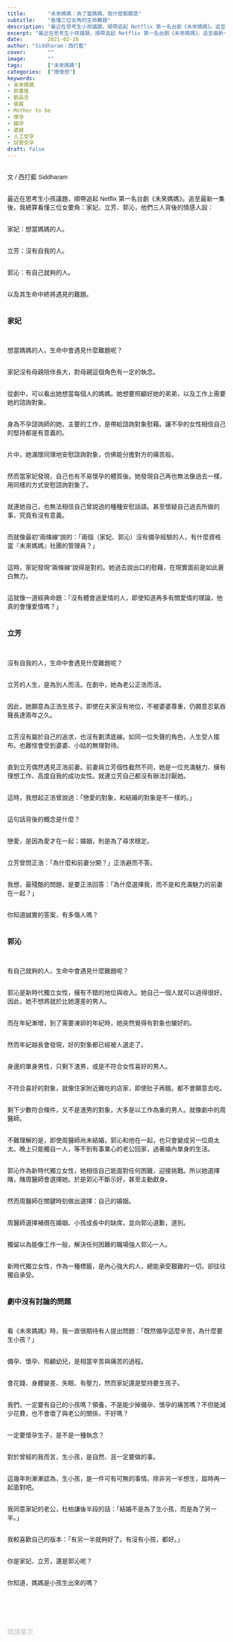 ```yaml
---
title:       "未來媽媽：為了當媽媽，我什麼都願意"
subtitle:    "看懂三位女角的生命難題"
description: "最近在思考生小孩議題，順帶追起 Netflix 第一名台劇《未來媽媽》。追至最新一集後，我總算看懂三位女要角：家妃、立芳、郭沁，他們三人背後的情感人設..."
excerpt: "最近在思考生小孩議題，順帶追起 Netflix 第一名台劇《未來媽媽》。追至最新一集後，我總算看懂三位女要角：家妃、立芳、郭沁，他們三人背後的情感人設..."
date:        2021-02-28
author: "Siddharam｜西打藍"
cover:       ""
image:       ""
tags:        ["未來媽媽"]
categories:  ["慢慢想"]
keywords:
- 未來媽媽
- 郭書瑤
- 劉品言
- 張寗
- Mother to be
- 懷孕
- 備孕
- 婆媳
- 人工受孕
- 試管受孕
draft: false
---
```


<article style="font-family: 'Noto Sans TC', '微軟正黑體', sans-serif; font-weight: 300;">

<br>文 / 西打藍 Siddharam<br><br>

最近在思考生小孩議題，順帶追起 Netflix 第一名台劇《未來媽媽》。追至最新一集後，我總算看懂三位女要角：家妃、立芳、郭沁，他們三人背後的情感人設：<br><br>

家妃：想當媽媽的人。<br><br>

立芳：沒有自我的人。<br><br>

郭沁：有自己就夠的人。<br><br>

以及其生命中終將遇見的難題。<br><br>

<h3 class="article-h1-color">家妃</h3><br>

想當媽媽的人，生命中會遇見什麼難題呢？<br><br>

家妃沒有母親陪伴長大，對母親這個角色有一定的執念。<br><br>

從劇中，可以看出她想當每個人的媽媽。她想要照顧好她的弟弟，以及工作上需要她的諮詢對象。<br><br>

身為不孕諮詢師的她，主要的工作，是帶給諮詢對象慰藉。讓不孕的女性相信自己的堅持都是有意義的。<br><br>

片中，她滿懷同理地安慰諮詢對象，仿佛能分擔對方的痛苦般。<br><br>

然而當家妃發現，自己也有不易懷孕的體質後。她發現自己再也無法像過去一樣，用同樣的方式安慰諮詢對象了。<br><br>

就連她自己，也無法相信自己曾說過的種種安慰話語。甚至懷疑自己過去所做的事，究竟有沒有意義。<br><br>

而就像最初"兩條線"說的：「兩個（家妃、郭沁）沒有備孕經驗的人，有什麼資格當『未來媽媽』社團的管理員？」<br><br>

這時，家妃發現"兩條線"說得是對的。她過去說出口的慰藉，在現實面前是如此蒼白無力。<br><br>

這就像一道經典命題：「沒有體會過愛情的人，即使知道再多有關愛情的理論，他真的會懂愛情嗎？」<br><br>


<h3 class="article-h1-color">立芳</h3><br>

沒有自我的人，生命中會遇見什麼難題呢？<br><br>

立芳的人生，是為別人而活。在劇中，她為老公正浩而活。<br><br>

因此，她願意為正浩生孩子。即使在夫家沒有地位，不被婆婆尊重，仍願意忍氣吞聲長達兩年之久。<br><br>

立芳沒有屬於自己的追求，也沒有劃清底線。如同一位失聲的角色，人生受人擺布。也難怪會受到婆婆、小姑的無理對待。<br><br>

直到立芳偶然遇見正浩前妻。前妻與立芳個性截然不同，她是一位充滿魅力、擁有理想工作、高度自我的成功女性。就連立芳自己都沒有辦法討厭她。<br><br>

這時，我想起正浩曾說過：「戀愛的對象，和結婚的對象是不一樣的。」<br><br>

這句話背後的概念是什麼？<br><br>

戀愛，是因為愛才在一起；婚姻，則是為了尋求穩定。<br><br>

立芳曾問正浩：「為什麼和前妻分開？」正浩避而不答。<br><br>

我想，最殘酷的問題，是要正浩回答：「為什麼選擇我，而不是和充滿魅力的前妻在一起？」<br><br>

你知道誠實的答案，有多傷人嗎？<br><br>


<h3 class="article-h1-color">郭沁</h3><br>

有自己就夠的人，生命中會遇見什麼難題呢？<br><br>

郭沁是新時代獨立女性，擁有不錯的地位與收入。她自己一個人就可以過得很好。因此，她不想將就於比她還差的男人。<br><br>

而在年紀漸增，到了需要凍卵的年紀時，她突然覺得有對象也蠻好的。<br><br>

然而年紀越長會發現，好的對象都已經被人選走了。<br><br>

身邊的單身男性，只剩下渣男，或是不符合女性喜好的男人。<br><br>

不符合喜好的對象，就像住家附近難吃的店家，即使肚子再餓，都不會願意去吃。<br><br>

剩下少數符合條件，又不是渣男的對象，大多是以工作為重的男人。就像劇中的周醫師。<br><br>

不難理解的是，即使周醫師尚未結婚，郭沁和他在一起，也只會變成另一位周太太。晚上只能獨自一人，等不到有事業心的老公回家，過著婚內單身的生活。<br><br>

郭沁作為新時代獨立女性，她相信自己能面對任何困難，迎接挑戰。所以她選擇賭，賭周醫師會選擇她。於是郭沁不斷示好，甚至主動獻身。<br><br>

然而周醫師在關鍵時刻做出選擇：自己的婚姻。<br><br>

周醫師選擇補償在婚姻、小孩成長中的缺席，並向郭沁道歉，道別。<br><br>

獨留以為能像工作一般，解決任何困難的職場強人郭沁一人。<br><br>

新時代獨立女性，作為一種標籤，是內心強大的人，總能承受艱難的一切。卻往往獨自承受。<br><br>


<h3 class="article-h1-color">劇中沒有討論的問題</h3><br>

看《未來媽媽》時，我一直很期待有人提出問題：「既然備孕這麼辛苦，為什麼要生小孩？」<br><br>

備孕、懷孕、照顧幼兒，是相當辛苦與痛苦的過程。<br><br>

會花錢、身體變差、失眠、有壓力，然而家妃還是堅持要生孩子。<br><br>

我們，一定要有自己的小孩嗎？領養，不是能少掉備孕、懷孕的痛苦嗎？不但能減少花費，也不會壞了與老公的關係，不好嗎？<br><br>

一定要懷孕生子，是不是一種執念？<br><br>

對於曾經的我而言，生小孩，是自然、且一定要做的事。<br><br>

這幾年則漸漸認為，生小孩，是一件可有可無的事情。除非另一半想生，屆時再一起面對吧。<br><br>

我同意家妃的老公，杜柏謙後半段的話：「結婚不是為了生小孩，而是為了另一半。」<br><br>

我較喜歡自己的版本：「有另一半就夠好了。有沒有小孩，都好。」<br><br>

你是家妃、立芳，還是郭沁呢？<br><br>

你知道，媽媽是小孩生出來的嗎？<br><br>

<br><br><br>

</article>

<div style="color: #bfbfbf; font-size: 15px;" id="busuanzi_container_page_pv">
  閱讀量<span id="busuanzi_value_page_pv"></span>次
</div>

<script src="../../js/post.js"></script>




